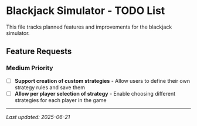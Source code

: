 # Blackjack Simulator - TODO List

This file tracks planned features and improvements for the blackjack simulator.

## Feature Requests

### Medium Priority

- [ ] **Support creation of custom strategies** - Allow users to define their own strategy rules and save them
- [ ] **Allow per player selection of strategy** - Enable choosing different strategies for each player in the game

---
*Last updated: 2025-06-21*